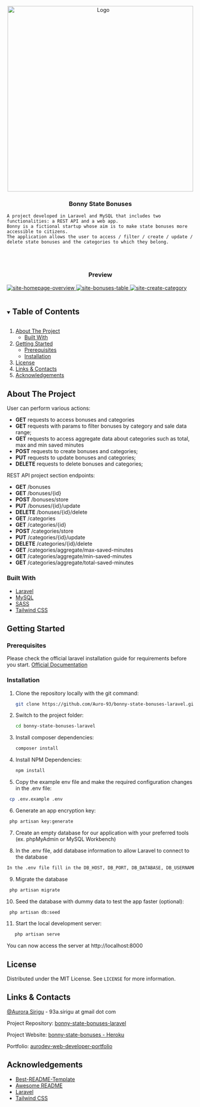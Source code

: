 <p align="center">

  <p align="center">
    <a href="https://github.com/Auro-93/bonny-state-bonuses-laravel">
        <img src="public/images/favicon.png" alt="Logo" width= "500px" height = "500px">
    </a>
   </p>
  
  <h3 align="center">Bonny State Bonuses</h3>

  <p align="center">
   
    A project developed in Laravel and MySQL that includes two functionalities: a REST API and a web app.
    Bonny is a fictional startup whose aim is to make state bonuses more accessible to citizens.
    The application allows the user to access / filter / create / update / delete state bonuses and the categories to which they belong.
  </p>  
  </p>

  <br>
  <br>

  <h3 align="center">Preview</h3>

  <a href="https://github.com/Auro-93/bonny-state-bonuses-laravel">
    <img src="public/screenshots/overview.png" alt="site-homepage-overview">
  </a>

  <a href="https://github.com/Auro-93/bonny-state-bonuses-laravel">
    <img src="public/screenshots/bonuses-table.png" alt="site-bonuses-table">
  </a>

  <a href="https://github.com/Auro-93/bonny-state-bonuses-laravel">
    <img src="public/screenshots/create-category.png" alt="site-create-category">
  </a>

</p>

<details open="open">
  <summary><h2 style="display: inline-block">Table of Contents</h2></summary>
  <ol>
    <li>
      <a href="#about-the-project">About The Project</a>
      <ul>
        <li><a href="#built-with">Built With</a></li>
      </ul>
    </li>
    <li>
      <a href="#getting-started">Getting Started</a>
      <ul>
        <li><a href="#prerequisites">Prerequisites</a></li>
        <li><a href="#installation">Installation</a></li>
      </ul>
    </li>
    <li><a href="#license">License</a></li>
    <li><a href="#links-contacts">Links & Contacts</a></li>
    <li><a href="#acknowledgements">Acknowledgements</a></li>
  </ol>
</details>

## About The Project

User can perform various actions:

<ul>
<li><strong>GET</strong> requests to access bonuses and categories </li>
<li><strong>GET</strong> requests with params to filter bonuses by category and sale data range; </li>
<li><strong>GET</strong> requests to access aggregate data about categories such as total, max and min saved minutes</li>
<li><strong>POST</strong> requests to create bonuses and categories; </li>
<li><strong>PUT</strong> requests to update bonuses and categories; </li>
<li><strong>DELETE</strong> requests to delete bonuses and categories; </li>
</ul>

REST API project section endpoints:

<ul>
<li><strong>GET</strong> /bonuses</li>
<li><strong>GET</strong> /bonuses/{id}</li>
<li><strong>POST</strong> /bonuses/store</li>
<li><strong>PUT</strong> /bonuses/{id}/update</li>
<li><strong>DELETE</strong> /bonuses/{id}/delete</li>

<li><strong>GET</strong> /categories</li>
<li><strong>GET</strong> /categories/{id}</li>
<li><strong>POST</strong> /categories/store</li>
<li><strong>PUT</strong> /categories/{id}/update</li>
<li><strong>DELETE</strong> /categories/{id}/delete</li>

<li><strong>GET</strong> /categories/aggregate/max-saved-minutes</li>
<li><strong>GET</strong> /categories/aggregate/min-saved-minutes</li>
<li><strong>GET</strong> /categories/aggregate/total-saved-minutes</li>
</ul>



### Built With

- [Laravel](https://laravel.com/)
- [MySQL](https://www.mysql.com/)
- [SASS](https://sass-lang.com/)
- [Tailwind CSS](https://tailwindcss.com/)

## Getting Started

### Prerequisites

Please check the official laravel installation guide for requirements before you start. [Official Documentation](https://laravel.com/docs/9.x/installation)


### Installation

1. Clone the repository locally with the git command:

   ```sh
   git clone https://github.com/Auro-93/bonny-state-bonuses-laravel.git
   ```

2. Switch to the project folder:

   ```sh
   cd bonny-state-bonuses-laravel
   ```

3. Install composer dependencies:

   ```sh
   composer install
   ```
   
4. Install NPM Dependencies:

   ```sh
   npm install
   ```
5. Copy the example env file and make the required configuration changes in the .env file:

  ```sh
   cp .env.example .env
   ```
 6. Generate an app encryption key:
    
  ```sh
   php artisan key:generate
   ```
 7. Create an empty database for our application with your preferred tools (ex. phpMyAdmin or MySQL Workbench)  

 8. In the .env file, add database information to allow Laravel to connect to the database

  ```sh
  In the .env file fill in the DB_HOST, DB_PORT, DB_DATABASE, DB_USERNAME, and DB_PASSWORD options to match the credentials of the database you just created. 
   ```
  
 9. Migrate the database 

  ```sh
   php artisan migrate
   ```
 10. Seed the database with dummy data to test the app faster (optional):

  ```sh
   php artisan db:seed
   ``` 
 11. Start the local development server:

  ```sh
     php artisan serve
   ```    
   You can now access the server at http://localhost:8000  
    


## License

Distributed under the MIT License. See `LICENSE` for more information.

## Links & Contacts

[@Aurora Sirigu](https://www.linkedin.com/in/aurora-sirigu-a001301b4/) - 93a.sirigu at gmail dot com

Project Repository: [bonny-state-bonuses-laravel](https://github.com/Auro-93/bonny-state-bonuses-laravel)

Project Website: [bonny-state-bonuses - Heroku](https://bonny-state-bonuses.herokuapp.com/)

Portfolio: [aurodev-web-developer-portfolio](https://aurodev-web-developer-portfolio.netlify.app/)

## Acknowledgements

- [Best-README-Template](https://github.com/othneildrew/Best-README-Template)
- [Awesome README](https://github.com/matiassingers/awesome-readme)
- [Laravel](https://laravel.com/)
- [Tailwind CSS](https://tailwindcss.com/)



